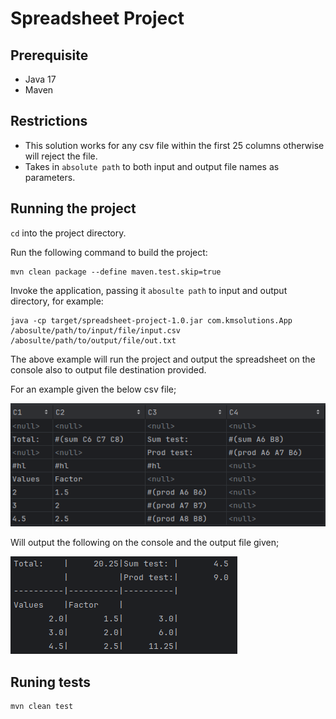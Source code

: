 # Spreadsheet Project

## Prerequisite

* Java 17
* Maven

## Restrictions

* This solution works for any csv file within the first 25 columns otherwise will reject the file.
* Takes in `absolute path` to both input and output file names as parameters.

## Running the project

`cd` into the project directory.

Run the following command to build the project:

    mvn clean package --define maven.test.skip=true

Invoke the application, passing it `abosulte path` to input and output directory, for example:

    java -cp target/spreadsheet-project-1.0.jar com.kmsolutions.App /abosulte/path/to/input/file/input.csv /abosulte/path/to/output/file/out.txt

The above example will run the project and output the spreadsheet on the console also to output file destination provided.

For an example given the below csv file;

![testcsv.png](docs%2Ftestcsv.png)

Will output the following on the console and the output file given;

![testresults.png](docs%2Ftestresults.png)

## Runing tests

    mvn clean test